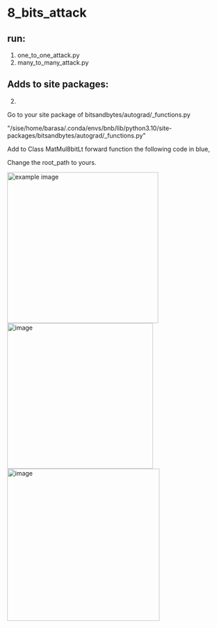 # 8_bits_attack

## run:
1. one_to_one_attack.py
2. many_to_many_attack.py


## Adds to site packages:


2.

Go to your site package of bitsandbytes/autograd/_functions.py

"/sise/home/barasa/.conda/envs/bnb/lib/python3.10/site-packages/bitsandbytes/autograd/_functions.py"  
  
Add to Class MatMul8bitLt forward function the following code in blue,

Change the root_path to yours.

<img src="https://user-images.githubusercontent.com/96978735/233988476-b8aba004-c958-4aa5-8368-9fbd663cbf0f.png" alt="example image" height="347" width="347">


<img width="335" alt="image" src="https://user-images.githubusercontent.com/96978735/233988593-ed0faba5-95f8-4388-9894-8d8dd91d1734.png">

<img width="350" alt="image" src="https://user-images.githubusercontent.com/96978735/233989233-a307bc61-b641-43ba-a83e-3a975bde8065.png">

